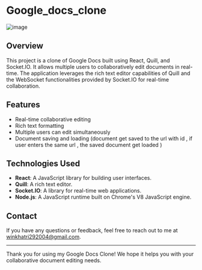 # Google_docs_clone

![image](https://github.com/vin-00/google_docs_clone/assets/132657698/62ee2c72-8181-482d-9f07-be6542f55397)

## Overview

This project is a clone of Google Docs built using React, Quill, and Socket.IO. It allows multiple users to collaboratively edit documents in real-time. The application leverages the rich text editor capabilities of Quill and the WebSocket functionalities provided by Socket.IO for real-time collaboration.

## Features

- Real-time collaborative editing
- Rich text formatting
- Multiple users can edit simultaneously
- Document saving and loading (document get saved to the url with id , if user enters the same url , the saved document get loaded )

## Technologies Used

- **React**: A JavaScript library for building user interfaces.
- **Quill**: A rich text editor.
- **Socket.IO**: A library for real-time web applications.
- **Node.js**: A JavaScript runtime built on Chrome's V8 JavaScript engine.

## Contact

If you have any questions or feedback, feel free to reach out to me at winkhatri292004@gmail.com.

---

Thank you for using my Google Docs Clone! We hope it helps you with your collaborative document editing needs.
